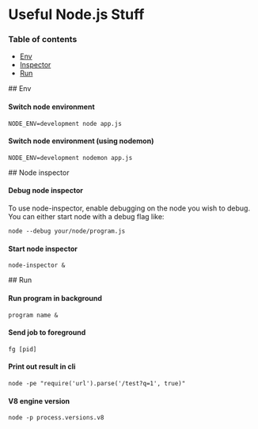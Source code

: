 # Useful Node.js Stuff

### Table of contents
- [Env](#env)
- [Inspector](#inspector)
- [Run](#run)

<a name="env">
## Env

#### Switch node environment
```
NODE_ENV=development node app.js
```

#### Switch node environment (using nodemon)
```
NODE_ENV=development nodemon app.js
```


<a name="inspector">
## Node inspector

#### Debug node inspector
To use node-inspector, enable debugging on the node you wish to debug. You can either start node with a debug flag like:

```
node --debug your/node/program.js
```

#### Start node inspector 
```
node-inspector &
```

<a name="run">
## Run

#### Run program in background
```
program name &
```

#### Send job to foreground
```
fg [pid]
```

#### Print out result in cli
```
node -pe "require('url').parse('/test?q=1', true)"
```

#### V8 engine version
```
node -p process.versions.v8
```